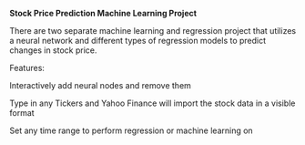 **Stock Price Prediction Machine Learning Project**

There are two separate machine learning and regression project that utilizes a neural network and different types of regression models to predict changes in stock price.

Features:

Interactively add neural nodes and remove them

Type in any Tickers and Yahoo Finance will import the stock data in a visible format

Set any time range to perform regression or machine learning on
